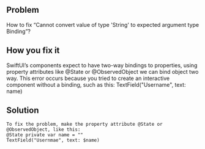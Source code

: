 ## Problem
How to fix “Cannot convert value of type 'String' to expected argument type Binding<String>”?


## How you fix it
SwiftUI’s components expect to have two-way bindings to properties, using property attributes like @State or @ObservedObject we can bind object two way. This error occurs because you tried to create an interactive component without a binding, such as this:
TextField("Username", text: name)

## Solution
```
To fix the problem, make the property attribute @State or @ObservedObject, like this:
@State private var name = ""
TextField("Usernmae", text: $name)

```
